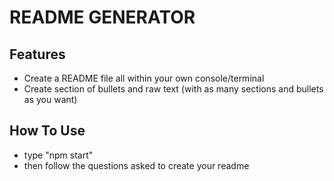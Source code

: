 # README GENERATOR
## Features
 - Create a README file all within your own console/terminal
 - Create section of bullets and raw text (with as many sections and bullets as you want)
## How To Use
 - type "npm start"
 - then follow the questions asked to create your readme
